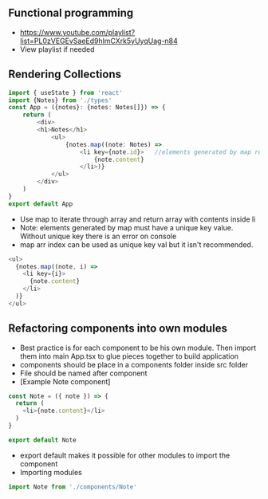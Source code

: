 ## Functional programming
- https://www.youtube.com/playlist?list=PL0zVEGEvSaeEd9hlmCXrk5yUyqUag-n84 
- View playlist if needed
## Rendering Collections
```typescript
import { useState } from 'react'
import {Notes} from './types'
const App = ({notes}: {notes: Notes[]}) => {
    return (
        <div>
        <h1>Notes</h1>
            <ul>
                {notes.map((note: Notes) => 
                    <li key={note.id}>   //elements generated by map require unique key
                        {note.content}
                    </li>)}
            </ul>
        </div>
    )
}
export default App
```
- Use map to iterate through array and return array with contents inside li 
- Note: elements generated by map must have a unique key value. Without unique 
  key there is an error on console
- map arr index can be used as unique key val but it isn't recommended.
```typescript
<ul>
  {notes.map((note, i) => 
    <li key={i}>
      {note.content}
    </li>
  )}
</ul>
``` 
## Refactoring components into own modules
- Best practice is for each component to be his own module. Then import them into main
  App.tsx to glue pieces together to build application
- components should be place in a components folder inside src folder
- File should be named after component
- [Example Note component]
```typescript
const Note = ({ note }) => {
  return (
    <li>{note.content}</li>
  )
}

export default Note
```
- export default makes it possible for other modules to import the component
- Importing modules
```typescript
import Note from './components/Note'
```

